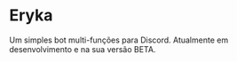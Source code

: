 # Eryka
Um simples bot multi-funções para Discord. Atualmente em desenvolvimento e na sua versão BETA.
